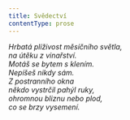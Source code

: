 ```yaml
---
title: Svědectví
contentType: prose
---
```


_Hrbatá plíživost měsíčního světla,  
na útěku z vinařství.  
Motáš se bytem s klením.  
Nepíšeš nikdy sám.  
Z postranního okna  
někdo vystrčil pahýl ruky,  
ohromnou bliznu nebo plod,  
co se brzy vysemení._
